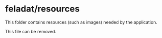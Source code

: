 # feladat/resources

This folder contains resources (such as images) needed by the application. 

This file can be removed.
